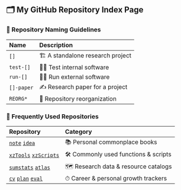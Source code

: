 ## 🗂 My GitHub Repository Index Page

### 📔 Repository Naming Guidelines
| Name | Description |
| :--- | :--- |
|`[]`|🏗 A standalone research project|
|`test-[]`|👩‍💻 Test internal software|
|`run-[]`|🏃‍♀️ Run external software|
|`[]-paper`|✍ Research paper for a project|
|`REORG*`|🌱 Repository reorganization|

### 📖 Frequently Used Repositories
| Repository | Category |
| :--- | :--- |
|[`note`](https://github.com/xiangzhu/note) [`idea`](https://github.com/xiangzhu/idea) |📚 Personal commonplace books |
|[`xzTools`](https://github.com/xiangzhu/xzTools) [`xzScripts`](https://github.com/xiangzhu/xzScripts) |🛠 Commonly used functions & scripts |
|[`sumstats`](https://github.com/xiangzhu/sumstats) [`atlas`](https://github.com/xiangzhu/atlas) |🗺 Research data & resource catalogs |
|[`cv`](https://github.com/xiangzhu/cv) [`plan`](https://github.com/xiangzhu/plan) [`eval`](https://github.com/xiangzhu/eval) |⏱ Career & personal growth trackers |

<!--
GitHub repos to be reactivated ASAP
https://github.com/xiangzhu/ukbb-geneds
https://github.com/xiangzhu/rss-h2g
https://github.com/xiangzhu/rss-ash

GitHub repos to be repurposed ASAP
-->
